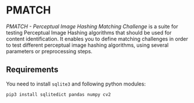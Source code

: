 # PMATCH

*PMATCH - Perceptual Image Hashing Matching Challenge* is a suite for testing Perceptual Image Hashing algorithms that should be used for content identification. 
It enables you to define matching challenges in order to test different perceptual image hashing algorithms, using several parameters or preprocessing steps.

## Requirements
You need to install `sqlite3` and following python modules:

```
pip3 install sqlitedict pandas numpy cv2
```